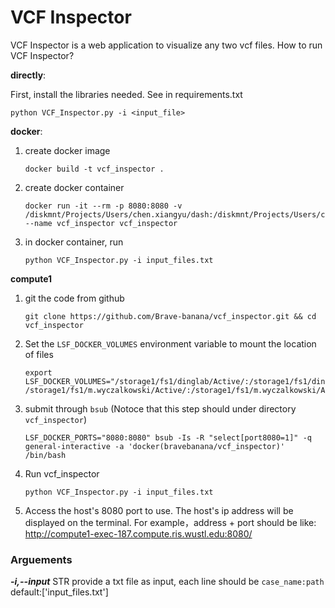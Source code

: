 # VCF Inspector

VCF Inspector is a web application to visualize any two vcf files. How to run VCF Inspector?

**directly**:

First, install the libraries needed. See in requirements.txt
```
python VCF_Inspector.py -i <input_file>
```

**docker**:
1.  create docker image
	```
	docker build -t vcf_inspector .
	```
2. create docker container
	```
	docker run -it --rm -p 8080:8080 -v /diskmnt/Projects/Users/chen.xiangyu/dash:/diskmnt/Projects/Users/chen.xiangyu/dash --name vcf_inspector vcf_inspector
	```
3. in docker container, run
	```
	python VCF_Inspector.py -i input_files.txt
	```

**compute1**
1. git the code from github
    ```
    git clone https://github.com/Brave-banana/vcf_inspector.git && cd vcf_inspector
    ```
2. Set the `LSF_DOCKER_VOLUMES` environment variable to mount the location of  files
    ```
    export LSF_DOCKER_VOLUMES="/storage1/fs1/dinglab/Active/:/storage1/fs1/dinglab/Active/ /storage1/fs1/m.wyczalkowski/Active/:/storage1/fs1/m.wyczalkowski/Active/"
    ```
3. submit through `bsub` (Notoce that this step should under directory `vcf_inspector`)
    ```
    LSF_DOCKER_PORTS="8080:8080" bsub -Is -R "select[port8080=1]" -q general-interactive -a 'docker(bravebanana/vcf_inspector)' /bin/bash
    ```
4. Run vcf_inspector
    ```
    python VCF_Inspector.py -i input_files.txt
    ```
5. Access the host's 8080 port to use. The host's ip address will be displayed on the terminal. For example，address + port should be like:
    http://compute1-exec-187.compute.ris.wustl.edu:8080/

### Arguements
***-i,--input*** STR provide a txt file as input, each line should be ```case_name:path``` default:['input_files.txt']
